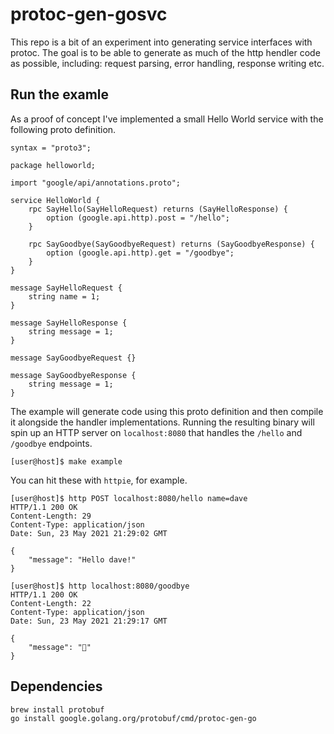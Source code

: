 # protoc-gen-gosvc

This repo is a bit of an experiment into generating service interfaces with 
protoc. The goal is to be able to generate as much of the http hendler code
as possible, including: request parsing, error handling, response writing etc. 

## Run the examle

As a proof of concept I've implemented a small Hello World service with the 
following proto definition. 
```
syntax = "proto3";

package helloworld;

import "google/api/annotations.proto";

service HelloWorld {
    rpc SayHello(SayHelloRequest) returns (SayHelloResponse) {
        option (google.api.http).post = "/hello";
    }

    rpc SayGoodbye(SayGoodbyeRequest) returns (SayGoodbyeResponse) {
        option (google.api.http).get = "/goodbye";
    }
}

message SayHelloRequest {
    string name = 1;
}

message SayHelloResponse {
    string message = 1;
}

message SayGoodbyeRequest {}

message SayGoodbyeResponse {
    string message = 1;
}
```

The example will generate code using this proto definition and then compile it
alongside the handler implementations. 
Running the resulting binary will spin up an HTTP server on `localhost:8080` 
that handles the `/hello` and `/goodbye` endpoints.
```
[user@host]$ make example
```

You can hit these with `httpie`, for example. 

```
[user@host]$ http POST localhost:8080/hello name=dave
HTTP/1.1 200 OK
Content-Length: 29
Content-Type: application/json
Date: Sun, 23 May 2021 21:29:02 GMT

{
    "message": "Hello dave!"
}

[user@host]$ http localhost:8080/goodbye
HTTP/1.1 200 OK
Content-Length: 22
Content-Type: application/json
Date: Sun, 23 May 2021 21:29:17 GMT

{
    "message": "👋"
}
```

## Dependencies

```
brew install protobuf
go install google.golang.org/protobuf/cmd/protoc-gen-go
```

